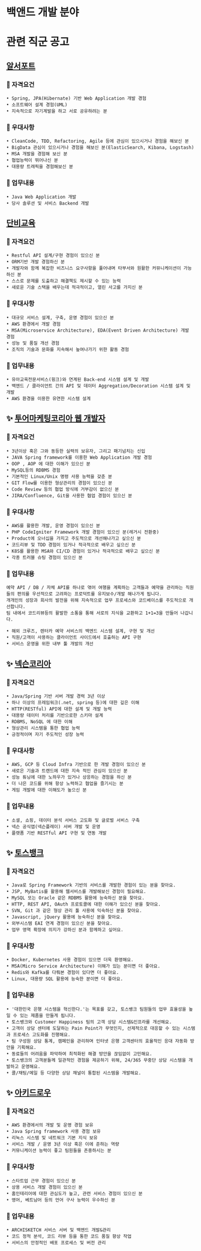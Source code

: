 # 백앤드 개발 분야

# 관련 직군 공고
## [알서포트](https://www.wanted.co.kr/wd/30956)
### 🥒 자격요건
    • Spring, JPA(Hibernate) 기반 Web Application 개발 경험
    • 소프트웨어 설계 경험(UML)
    • 지속적으로 자기계발을 하고 서로 공유하려는 분

### 🥒 우대사항
    • CleanCode, TDD, Refactoring, Agile 등에 관심이 있으시거나 경험을 해보신 분
    • BigData 관심이 있으시거나 경험을 해보신 분(ElasticSearch, Kibana, Logstash)
    • MSA 개발을 경험해 보신 분
    • 협업능력이 뛰어나신 분
    • 대용량 트래픽을 경험해보신 분

### 🥒 업무내용
    • Java Web Application 개발
    • 당사 솔루션 및 서비스 Backend 개발

## [단비교육](https://www.wanted.co.kr/wd/97099)
### 🥒 자격요건
    • Restful API 설계/구현 경험이 있으신 분
    • ORM기반 개발 경험하신 분
    • 개발자와 함께 복잡한 비즈니스 요구사항을 풀어내며 타부서와 원활한 커뮤니케이션이 가능하신 분
    • 스스로 문제를 도출하고 해결책도 제시할 수 있는 능력
    • 새로운 기술 스택을 배우는데 적극적이고, 열린 사고를 가지신 분

### 🥒 우대사항
    • 대규모 서비스 설계, 구축, 운영 경험이 있으신 분
    • AWS 환경에서 개발 경험
    • MSA(Microservice Architecture), EDA(Event Driven Architecture) 개발 경험
    • 성능 및 품질 개선 경험
    • 조직의 기술과 문화를 지속해서 높여나가기 위한 활동 경험

### 🥒 업무내용
    • 유아교육전문서비스(윙크)와 연계된 Back-end 시스템 설계 및 개발
    • 백엔드 / 클라이언트 간의 API 및 데이터 Aggregation/Decoration 시스템 설계 및 개발
    • AWS 환경을 이용한 유연한 시스템 설계

## ✨ [투어마케팅코리아 웹 개발자](https://www.wanted.co.kr/wd/110734)
### 🥒 자격요건
    • 3년이상 혹은 그와 동등한 실력의 보유자, 그리고 패기넘치는 신입
    • JAVA Spring framework를 이용한 Web Application 개발 경험
    • OOP , AOP 에 대한 이해가 있으신 분
    • MySQL등의 RDBMS 경험
    • 기본적인 Linux/Unix 명령 사용 능력을 갖춘 분
    • GIT Flow를 이용한 형상관리의 경험이 있으신 분
    • Code Review 등의 협업 방식에 거부감이 없으신 분
    • JIRA/Confluence, Git을 사용한 협업 경험이 있으신 분

### 🥒 우대사항
    • AWS를 활용한 개발, 운영 경험이 있으신 분
    • PHP CodeIgniter Framework 개발 경험이 있으신 분(레거시 전환중)
    • Product에 오너십을 가지고 주도적으로 개선해나가고 싶으신 분
    • 코드리뷰 및 TDD 경험이 있거나 적극적으로 배우고 싶으신 분
    • K8S를 활용한 MSA와 CI/CD 경험이 있거나 적극적으로 배우고 싶으신 분
    • 각종 트러블 슈팅 경험이 있으신 분

### 🥒 업무내용
    예약 API / DB / 자체 API를 하나로 엮어 여행을 계획하는 고객들과 예약을 관리하는 직원들의 편의를 우선적으로 고려하는 프로덕트를 유지보수/개발 해나가게 됩니다.
    개개인의 성장과 회사의 발전을 위해 지속적으로 업무 프로세스와 코드베이스를 주도적으로 개선합니다.
    팀 내에서 코드리뷰등의 활발한 소통을 통해 서로의 지식을 교환하고 1+1=3을 만들어 나갑니다.
    
    • 해외 크루즈, 렌터카 예약 서비스의 백엔드 시스템 설계, 구현 및 개선
    • 직원/고객이 사용하는 클라이언트 사이드에서 호출하는 API 구현
    • 서비스 운영을 위한 내부 툴 개발의 개선

## ✨ [넥슨코리아](https://programmers.co.kr/job_positions/9887?by_theme=true)
### 🥒 자격요건
    • Java/Spring 기반 서버 개발 경력 3년 이상
    • 하나 이상의 프레임워크(.net, spring 등)에 대한 깊은 이해
    • HTTP(RESTful) API에 대한 설계 및 개발 능력
    • 대용량 데이터 처리를 기반으로한 스키마 설계
    • RDBMS, NoSQL 에 대한 이해
    • 형상관리 시스템을 통한 협업 능력
    • 긍정적이며 자기 주도적인 성장 능력

### 🥒 우대사항
    • AWS, GCP 등 Cloud Infra 기반으로 한 개발 경험이 있으신 분
    • 새로은 기술과 트랜드에 대한 지속 적인 관심이 있으신 분
    • 성능 튜닝에 대한 노하우가 있거나 상응하는 경험을 하신 분
    • 더 나은 코드를 위해 항상 노력하고 협업을 즐기시는 분
    • 게임 개발에 대한 이해도가 높으신 분

### 🥒 업무내용
    • 소셜, 쇼핑, 데이터 분석 서비스 고도화 및 글로벌 서비스 구축
    • 넥슨 공식앱(넥슨플레이) 서버 개발 및 운영
    • 플랫폼 기반 RESTful API 구현 및 연동 개발

## ✨ [토스뱅크](https://programmers.co.kr/job_positions/11369?by_theme=true)
### 🥒 자격요건
    • Java로 Spring Framework 기반의 서비스를 개발한 경험이 있는 분을 찾아요.
    • JSP, MyBatis를 활용해 웹서비스를 개발해보신 경험이 필요해요.
    • MySQL 또는 Oracle 같은 RDBMS 활용에 능숙하신 분을 찾아요.
    • HTTP, REST API, OAuth 프로토콜에 대한 이해가 있으신 분을 찾아요.
    • SVN, Git 과 같은 형상 관리 툴 사용에 익숙하신 분을 찾아요.
    • Javascript, jQuery 활용에 능숙하신 분을 찾아요.
    • 외부시스템 EAI 연계 경험이 있으신 분을 찾아요.
    • 업무 영역 확장에 의지가 강하신 분과 함께하고 싶어요.

### 🥒 우대사항
    • Docker, Kubernetes 사용 경험이 있으면 더욱 환영해요.
    • MSA(Micro Service Architecture) 이해가 있는 분이면 더 좋아요.
    • Redis와 Kafka를 다뤄본 경험이 있다면 더 좋아요.
    • Linux, 대용량 SQL 활용에 능숙한 분이면 더 좋아요.

### 🥒 업무내용
    • '대한민국 은행 시스템을 혁신한다.'는 목표를 갖고, 토스뱅크 팀원들의 업무 효율성을 높일 수 있는 제품을 만들게 됩니다.
    • 토스뱅크와 Customer Happiness 팀의 고객 상담 시스템&인프라를 개선해요.
    • 고객이 상담 센터에 도달하는 Pain Point가 무엇인지, 선제적으로 대응할 수 있는 시스템과 프로세스 고도화를 진행해요.
    • 팀 구성원 상담 통계, 캠페인을 관리하며 인터넷 은행 고객센터의 효율적인 응대 자동화 방안을 기획해요.
    • 동료들의 어려움을 파악하여 최적화된 해결 방안을 끊임없이 고민해요.
    • 토스뱅크의 고객분들께 일관적인 경험을 제공하기 위해, 24/365 무중단 상담 시스템을 개발하고 운영해요.
    • 콜/채팅/메일 등 다양한 상담 채널이 통합된 시스템을 개발해요.


## ✨ [아키드로우](https://www.jobplanet.co.kr/job/search?q=%EB%B0%B1%EC%97%94%EB%93%9C%20%EC%97%94%EC%A7%80%EB%8B%88%EC%96%B4&posting_ids%5B%5D=1229093)
### 🥒 자격요건
    • AWS 환경에서의 개발 및 운영 경험 보유
    • Java Spring framework 사용 경험 보유
    • 리눅스 시스템 및 네트워크 기본 지식 보유
    • 서비스 개발 / 운영 3년 이상 혹은 이에 준하는 역량
    • 커뮤니케이션 능력이 좋고 팀원들을 존중하시는 분

### 🥒 우대사항
    • 스타트업 근무 경험이 있으신 분
    • 상용 서비스 개발 경험이 있으신 분
    • 홈인테리어에 대한 관심도가 높고, 관련 서비스 경험이 있으신 분
    • 영어, 베트남어 등의 언어 구사 능력이 우수하신 분

### 🥒 업무내용
    • ARCHISKETCH 서비스 서버 및 백엔드 개발&관리
    • 코드 정적 분석, 코드 리뷰 등을 통한 코드 품질 향상 작업
    • 서비스의 안정적인 배포 프로세스 및 버전 관리
